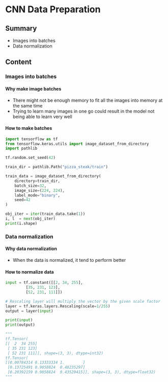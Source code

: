 # CNN Data Preparation

## Summary

- Images into batches
- Data normalization

## Content

### Images into batches

#### Why make image batches

- There might not be enough memory to fit all the images into memory at the same
  time
- Trying to learn many images in one go could result in the model not being able
  to learn very well

#### How to make batches

```python
import tensorflow as tf
from tensorflow.keras.utils import image_dataset_from_directory
import pathlib

tf.random.set_seed(42)

train_dir = pathlib.Path("pizza_steak/train")

train_data = image_dataset_from_directory(
    directory=train_dir,
    batch_size=32,
    image_size=(224, 224),
    label_mode="binary",
    seed=42
)

obj_iter = iter(train_data.take(1))
i, l  = next(obj_iter)
print(i.shape)
```

### Data normalization

#### Why data normalization

- When the data is normalized, it tend to perform better

#### How to normalize data

```python
input = tf.constant([[2, 34, 255],
         [35, 231, 123],
         [52, 231, 111]])

# Rescaling layer will multiply the vector by the given scale factor
layer = tf.keras.layers.Rescaling(scale=1/255)
output = layer(input)

print(input)
print(output)

"""
tf.Tensor(
[[  2  34 255]
 [ 35 231 123]
 [ 52 231 111]], shape=(3, 3), dtype=int32)
tf.Tensor(
[[0.00784314 0.13333334 1.        ]
 [0.13725491 0.9058824  0.48235297]
 [0.20392159 0.9058824  0.43529415]], shape=(3, 3), dtype=float32)
"""
```
